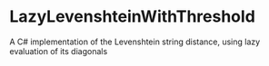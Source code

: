 # LazyLevenshteinWithThreshold
A C# implementation of the Levenshtein string distance, using lazy evaluation of its diagonals
